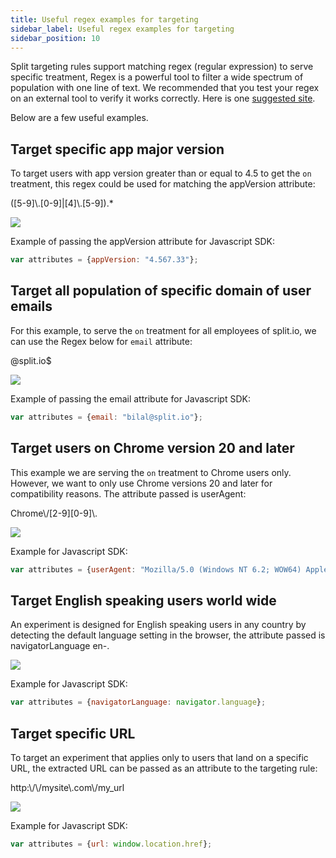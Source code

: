 ```yaml
---
title: Useful regex examples for targeting
sidebar_label: Useful regex examples for targeting
sidebar_position: 10
---
```


<p>
  <button hidden style={{borderRadius:'8px', border:'1px', fontFamily:'Courier New', fontWeight:'800', textAlign:'left'}}> help.split.io link: https://help.split.io/hc/en-us/articles/360026231292-Useful-Regex-Examples-for-Targeting <br /> ✘ images still hosted on help.split.io </button>
</p>

Split targeting rules support matching regex (regular expression) to serve specific treatment, Regex is a powerful tool to filter a wide spectrum of population with one line of text. We recommended that you test your regex on an external tool to verify it works correctly. Here is one [suggested site](https://regex101.com/).

Below are a few useful examples.

## Target specific app major version

To target users with app version greater than or equal to 4.5 to get the `on` treatment, this regex could be used for matching the appVersion attribute:

(\[5-9\]\\.\[0-9\]|\[4\]\\.\[5-9\]).*

![](https://help.split.io/hc/article_attachments/15726820984077)

Example of passing the appVersion attribute for Javascript SDK:

```javascript
var attributes = {appVersion: "4.567.33"};
```

## Target all population of specific domain of user emails

For this example, to serve the `on` treatment for all employees of split.io, we can use the Regex below for `email` attribute:

@split\.io$

![](https://help.split.io/hc/article_attachments/15726851838093)

Example of passing the email attribute for Javascript SDK:

```javascript
var attributes = {email: "bilal@split.io"};
```

## Target users on Chrome version 20 and later

This example we are serving the `on` treatment to Chrome users only. However, we want to only use Chrome versions 20 and later for compatibility reasons. The attribute passed is userAgent:

Chrome\\/[2-9][0-9]\\.

![](https://help.split.io/hc/article_attachments/15726938445709)

Example for Javascript SDK:

```javascript
var attributes = {userAgent: "Mozilla/5.0 (Windows NT 6.2; WOW64) AppleWebKit/537.36 (KHTML, like Gecko) Chrome/27.0.1453.93 Safari/537.36"};
```

## Target English speaking users world wide

An experiment is designed for English speaking users in any country by detecting the default language setting in the browser, the attribute passed is navigatorLanguage
en-.

![](https://help.split.io/hc/article_attachments/15726949310861)

Example for Javascript SDK:

```javascript
var attributes = {navigatorLanguage: navigator.language};
```

## Target specific URL

To target an experiment that applies only to users that land on a specific URL, the extracted URL can be passed as an attribute to the targeting rule:

http:\\/\\/mysite\\.com\\/my_url

![](https://help.split.io/hc/article_attachments/15727006393485)

Example for Javascript SDK:

```javascript
var attributes = {url: window.location.href};
```
